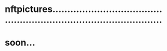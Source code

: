 # nftpictures..........................................................................................
# soon...
